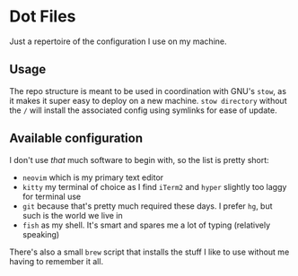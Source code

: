 # Dot Files

Just a repertoire of the configuration I use on my machine.

## Usage

The repo structure is meant to be used in coordination with GNU's `stow`, as it
makes it super easy to deploy on a new machine. `stow directory` without the `/`
will install the associated config using symlinks for ease of update.

## Available configuration

I don't use _that_ much software to begin with, so the list is pretty short:

- `neovim` which is my primary text editor
- `kitty` my terminal of choice as I find `iTerm2` and `hyper` slightly too
  laggy for terminal use
- `git` because that's pretty much required these days. I prefer `hg`, but
  such is the world we live in
- `fish` as my shell. It's smart and spares me a lot of typing (relatively
  speaking)

There's also a small `brew` script that installs the stuff I like to use
without me having to remember it all.
